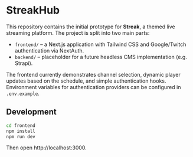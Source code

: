 # StreakHub

This repository contains the initial prototype for **Streak**, a themed live streaming platform. The project is split into two main parts:

- `frontend/` – a Next.js application with Tailwind CSS and Google/Twitch authentication via NextAuth.
- `backend/` – placeholder for a future headless CMS implementation (e.g. Strapi).

The frontend currently demonstrates channel selection, dynamic player updates based on the schedule, and simple authentication hooks. Environment variables for authentication providers can be configured in `.env.example`.

## Development

```bash
cd frontend
npm install
npm run dev
```

Then open http://localhost:3000.
